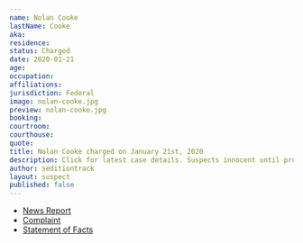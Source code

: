 ```yaml
---
name: Nolan Cooke
lastName: Cooke
aka:
residence:
status: Charged
date: 2020-01-21
age:
occupation:
affiliations:
jurisdiction: Federal
image: nolan-cooke.jpg
preview: nolan-cooke.jpg
booking:
courtroom:
courthouse:
quote:
title: Nolan Cooke charged on January 21st, 2020
description: Click for latest case details. Suspects innocent until proven guilty.
author: seditiontrack
layout: suspect
published: false
---
```

- [News Report]()
- [Complaint](https://www.justice.gov/opa/page/file/1358231/download)
- [Statement of Facts](https://www.justice.gov/opa/page/file/1358226/download)
